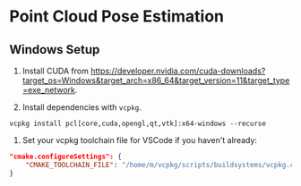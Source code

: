 # Point Cloud Pose Estimation

## Windows Setup

1. Install CUDA from https://developer.nvidia.com/cuda-downloads?target_os=Windows&target_arch=x86_64&target_version=11&target_type=exe_network.

1. Install dependencies with `vcpkg`.

```
vcpkg install pcl[core,cuda,opengl,qt,vtk]:x64-windows --recurse
```

1. Set your vcpkg toolchain file for VSCode if you haven't already:
```json
"cmake.configureSettings": {
    "CMAKE_TOOLCHAIN_FILE": "/home/m/vcpkg/scripts/buildsystems/vcpkg.cmake"
}
```
